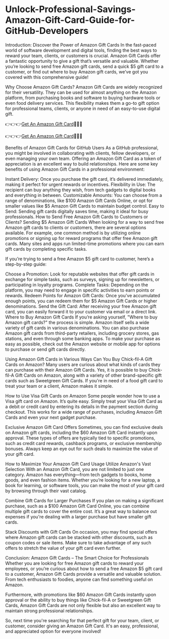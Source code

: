 # Unlock-Professional-Savings-Amazon-Gift-Card-Guide-for-GitHub-Developers
Introduction: Discover the Power of Amazon Gift Cards
In the fast-paced world of software development and digital tools, finding the best ways to reward your team, clients, or customers is crucial. Amazon Gift Cards offer a fantastic opportunity to give a gift that’s versatile and valuable. Whether you’re looking to send free Amazon gift cards, send a quick $5 gift card to a customer, or find out where to buy Amazon gift cards, we’ve got you covered with this comprehensive guide!

Why Choose Amazon Gift Cards?
Amazon Gift Cards are widely recognized for their versatility. They can be used for almost anything on the Amazon platform, from purchasing books and software to buying hardware tools or even food delivery services. This flexibility makes them a go-to gift option for professional teams, clients, or anyone in need of an easy-to-use digital gift.

👉👉👉[Get An Amazon Gift Card](https://free.aazones.com/Amz_Gift_Card.html)🎁🎁🎁

👉👉👉[Get An Amazon Gift Card](https://free.aazones.com/Amz_Gift_Card.html)🎁🎁🎁

Benefits of Amazon Gift Cards for GitHub Users
As a GitHub professional, you might be involved in collaborating with clients, fellow developers, or even managing your own team. Offering an Amazon Gift Card as a token of appreciation is an excellent way to build relationships. Here are some key benefits of using Amazon Gift Cards in a professional environment:

Instant Delivery: Once you purchase the gift card, it’s delivered immediately, making it perfect for urgent rewards or incentives.
Flexibility in Use: The recipient can buy anything they wish, from tech gadgets to digital books and everything in between.
Customizable Amounts: You can choose from a range of denominations, like $100 Amazon Gift Cards Online, or opt for smaller values like $5 Amazon Gift Cards to maintain budget control.
Easy to Send: Sending gift cards digitally saves time, making it ideal for busy professionals.
How to Send Free Amazon Gift Cards to Customers or Clients?
Sending $5 Amazon Gift Cards
When looking for a way to send free Amazon gift cards to clients or customers, there are several options available. For example, one common method is by utilizing online promotions or signing up for reward programs that offer free Amazon gift cards. Many sites and apps run limited-time promotions where you can earn gift cards by completing specific tasks.

If you’re trying to send a free Amazon $5 gift card to customer, here’s a step-by-step guide:

Choose a Promotion: Look for reputable websites that offer gift cards in exchange for simple tasks, such as surveys, signing up for newsletters, or participating in loyalty programs.
Complete Tasks: Depending on the platform, you may need to engage in specific activities to earn points or rewards.
Redeem Points for Amazon Gift Cards: Once you’ve accumulated enough points, you can redeem them for $5 Amazon Gift Cards or higher denominations.
Send the Gift Card: After receiving your free Amazon gift card, you can easily forward it to your customer via email or a direct link.
Where to Buy Amazon Gift Cards
If you’re asking yourself, "Where to buy Amazon gift cards?" the process is simple. Amazon itself sells a wide variety of gift cards in various denominations. You can also purchase Amazon gift cards from third-party retailers, including grocery stores, gas stations, and even through some banking apps. To make your purchase as easy as possible, check out the Amazon website or mobile app for options to purchase or send gift cards directly.

Using Amazon Gift Cards in Various Ways
Can You Buy Chick-fil-A Gift Cards on Amazon?
Many users are curious about what kinds of cards they can purchase with their Amazon Gift Cards. Yes, it is possible to buy Chick-fil-A Gift Cards on Amazon, along with a variety of other brand-specific gift cards such as Sweetgreen Gift Cards. If you're in need of a food gift card to treat your team or a client, Amazon makes it simple.

How to Use Visa Gift Cards on Amazon
Some people wonder how to use a Visa gift card on Amazon. It’s quite easy. Simply treat your Visa Gift Card as a debit or credit card by entering its details in the payment section during checkout. This works for a wide range of purchases, including Amazon Gift Cards and even your next gadget purchase.

Exclusive Amazon Gift Card Offers
Sometimes, you can find exclusive deals on Amazon gift cards, including the $60 Amazon Gift Card instantly upon approval. These types of offers are typically tied to specific promotions, such as credit card rewards, cashback programs, or exclusive membership bonuses. Always keep an eye out for such deals to maximize the value of your gift card.

How to Maximize Your Amazon Gift Card Usage
Utilize Amazon's Vast Selection
With an Amazon Gift Card, you are not limited to just one category. Amazon has everything—from tech gadgets to books, home goods, and even fashion items. Whether you’re looking for a new laptop, a book for learning, or software tools, you can make the most of your gift card by browsing through their vast catalog.

Combine Gift Cards for Larger Purchases
If you plan on making a significant purchase, such as a $100 Amazon Gift Card Online, you can combine multiple gift cards to cover the entire cost. It’s a great way to balance out expenses if you're dealing with a larger purchase but have smaller gift cards.

Stack Discounts with Gift Cards
On occasion, you may find special offers where Amazon gift cards can be stacked with other discounts, such as coupon codes or sale items. Make sure to take advantage of any such offers to stretch the value of your gift card even further.

Conclusion: Amazon Gift Cards – The Smart Choice for Professionals
Whether you are looking for free Amazon gift cards to reward your employees, or you’re curious about how to send a free Amazon $5 gift card to a customer, Amazon Gift Cards provide a versatile and valuable solution. From tech enthusiasts to foodies, anyone can find something useful on Amazon.

Furthermore, with promotions like $60 Amazon Gift Cards instantly upon approval or the ability to buy things like Chick-fil-A or Sweetgreen Gift Cards, Amazon Gift Cards are not only flexible but also an excellent way to maintain strong professional relationships.

So, next time you're searching for that perfect gift for your team, client, or customer, consider giving an Amazon Gift Card. It's an easy, professional, and appreciated option for everyone involved!
